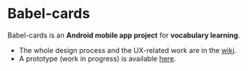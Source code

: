 Babel-cards
===========

Babel-cards is an **Android mobile app project** for **vocabulary learning**.

* The whole design process and the UX-related work are in the [wiki](https://github.com/maudnals/babel-cards/wiki).  
* A prototype (work in progress) is available [here](https://github.com/maudnals/babel-cards-proto).
